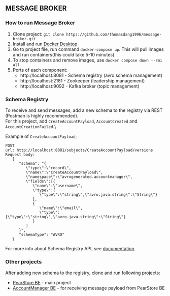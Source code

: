 ## MESSAGE BROKER
### How to run Message Broker
1) Clone project: `git clone https://github.com/thomasdang1996/message-broker.git`
2) Install and run [Docker Desktop](https://www.docker.com/products/docker-desktop/)
3) Go to project file, run command `docker-compose up`. This will pull images and run containers(this could take 5-10 minutes). 
4) To stop containers and remove images, use `docker compose down --rmi all`
5) Ports of each component:
    - http://localhost:8081 - Schema registry (avro schema management)
    - http://localhost:2181 - Zookeeper (leadership management)
    - http://localhost:9092 - Kafka broker (topic management)

### Schema Registry
To receive and send messages, add a new schema to the registry via REST (Postman is highly recommended).\
For this project, add `CreateAccountPayload`, `AccountCreated` and `AccountCreationFailed`.\

Example of `CreateAccountPayload`;
```
POST 
url: http://localhost:8081/subjects/CreateAccountPayload/versions   
Request body:
   {
      "schema": "{
         \"type\":\"record\",
         \"name\":\"CreateAccountPayload\",
         \"namespace\":\"avrogenerated.accountmanager\",
         \"fields\":[{
            \"name\":\"username\",
            \"type\":{
               \"type\":\"string\",\"avro.java.string\":\"String\"}
            },
            {
               \"name\":\"email\",
               \"type\":{\"type\":\"string\",\"avro.java.string\":\"String\"}
            }
         ]
      }",
      "schemaType": "AVRO"
   }
```
For more info about Schema Registry API, see [documentation](https://docs.confluent.io/platform/current/schema-registry/develop/api.html#schemas).

### Other projects
After adding new schema to the registry, clone and run following projects:
- [PearStore BE](https://github.com/thomasdang1996/pear-store-be.git) - main project
- [AccountManager BE](https://github.com/thomasdang1996/account-manager-be.git) - for receiving message payload from PearStore BE
